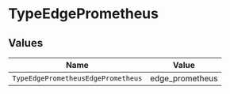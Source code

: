 # TypeEdgePrometheus


## Values

| Name                               | Value                              |
| ---------------------------------- | ---------------------------------- |
| `TypeEdgePrometheusEdgePrometheus` | edge_prometheus                    |